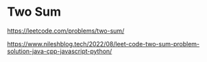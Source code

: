 # Two Sum

https://leetcode.com/problems/two-sum/

https://www.nileshblog.tech/2022/08/leet-code-two-sum-problem-solution-java-cpp-javascript-python/





